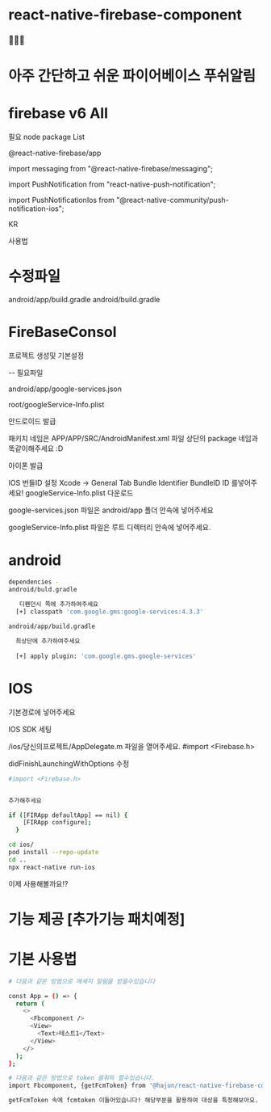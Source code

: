 # react-native-firebase-component
### 👨‍👨‍👦 
# 아주 간단하고 쉬운 파이어베이스 푸쉬알림


# firebase v6 All

 필요 node package List


 
 @react-native-firebase/app

import messaging from "@react-native-firebase/messaging";

import PushNotification from "react-native-push-notification";

import PushNotificationIos from "@react-native-community/push-notification-ios";

KR

사용법


# 수정파일

android/app/build.gradle
android/build.gradle


# FireBaseConsol
프로젝트 생성및 기본설정

-- 필요파일


android/app/google-services.json

root/googleService-Info.plist


안드로이드 발급

패키치 네임은 APP/APP/SRC/AndroidManifest.xml 
파일 상단의 package 네임과 똑같이해주세요 :D

아이폰 발급

IOS 번들ID 설정
Xcode -> General Tab
Bundle Identifier BundleID ID 를넣어주세요!
googleService-Info.plist 다운로드

google-services.json 파일은  android/app 폴더 안속에 넣어주세요

googleService-Info.plist 파일은 루트 디렉터리 안속에 넣어주세요.

# android
```sh
dependencies - 
android/buld.gradle

   디펜던시 쪽에 추가하여주세요
  [+] classpath 'com.google.gms:google-services:4.3.3'
 
android/app/build.gradle

  최상단에 추가하여주세요
  
  [+] apply plugin: 'com.google.gms.google-services'  
```

# IOS



기본경로에 넣어주세요 

IOS SDK 세팅

/ios/당신의프로젝트/AppDelegate.m 파일을 열어주세요.
#import <Firebase.h>

didFinishLaunchingWithOptions 수정


``` sh
#import <Firebase.h> 


추가해주세요

if ([FIRApp defaultApp] == nil) {
    [FIRApp configure];
  }
  ```
  
  
  
  ```sh
  cd ios/
pod install --repo-update
cd ..
npx react-native run-ios
```
이제 사용해볼까요!?


# 기능 제공 [추가기능 패치예정]







# 기본 사용법
```sh
# 다음과 같은 방법으로 메세지 알림을 받을수있습니다

const App = () => {
  return (
    <>
      <Fbcomponent />
      <View>
        <Text>테스트1</Text>
      </View>
    </>
  );
};

```
```sh
# 다음과 같은 방법으로 token 을취득 할수있습니다.
import Fbcomponent, {getFcmToken} from '@hajun/react-native-firebase-component';

getFcmToken 속에 fcmtoken 이들어있습니다! 해당부분을 활용하여 대상을 특정해보아요.

```


